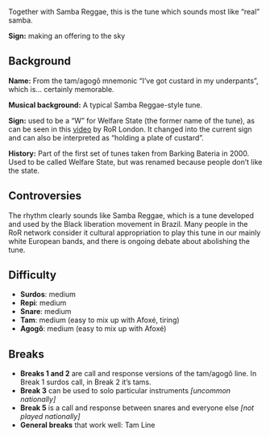 Together with Samba Reggae, this is the tune which sounds most like “real” samba.

**Sign:** making an offering to the sky

## Background

**Name:** From the tam/agogô mnemonic “I’ve got custard in my underpants”, which is... certainly memorable.

**Musical background:** A typical Samba Reggae-style tune.

**Sign:** used to be a “W” for Welfare State (the former name of the tune), as can be seen in this [video](https://tube.rhythms-of-resistance.org/w/3LnZ6d58J1jd5GNzK1mQqp) by RoR London. It changed into the current sign and can also be interpreted as “holding a plate of custard”.

**History:** Part of the first set of tunes taken from Barking Bateria in 2000. Used to be called Welfare State, but was renamed because people don’t like the state.

## Controversies

The rhythm clearly sounds like Samba Reggae, which is a tune developed and used by the Black liberation movement in Brazil. Many people in the RoR network consider it cultural appropriation to play this tune in our mainly white European bands, and there is ongoing debate about abolishing the tune.

## Difficulty

* **Surdos**: medium
* **Repi**: medium
* **Snare**: medium
* **Tam**: medium (easy to mix up with Afoxé, tiring)
* **Agogô**: medium (easy to mix up with Afoxé)

## Breaks

* **Breaks 1 and 2** are call and response versions of the tam/agogô line. In Break 1 surdos call, in Break 2 it’s tams.
* **Break 3** can be used to solo particular instruments _\[uncommon nationally\]_
* **Break 5** is a call and response between snares and everyone else _\[not played nationally\]_
* **General breaks** that work well: Tam Line
